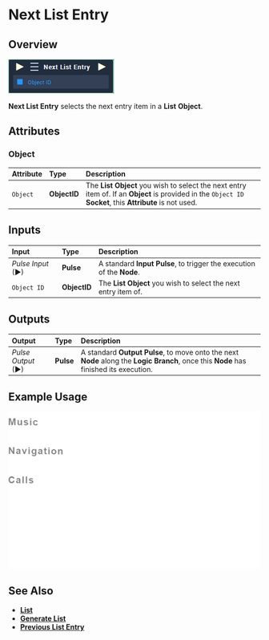 # Next List Entry

## Overview

![The Next List Entry Node.](../../../.gitbook/assets/next-list-entry.PNG)

**Next List Entry** selects the next entry item in a **List** **Object**.

## Attributes

### Object

| Attribute | Type | Description |
| :--- | :--- | :--- |
| `Object` | **ObjectID** | The **List** **Object** you wish to select the next entry item of. If an **Object** is provided in the `Object ID` **Socket**, this **Attribute** is not used. |

## Inputs

| Input | Type | Description |
| :--- | :--- | :--- |
| _Pulse Input_ \(►\) | **Pulse** | A standard **Input Pulse**, to trigger the execution of the **Node**. |
| `Object ID` | **ObjectID** | The **List** **Object** you wish to select the next entry item of. |

## Outputs

| Output | Type | Description |
| :--- | :--- | :--- |
| _Pulse Output_ \(►\) | **Pulse** | A standard **Output Pulse**, to move onto the next **Node** along the **Logic Branch**, once this **Node** has finished its execution. |

## Example Usage

![The Next List Entry Usage](../../../.gitbook/assets/next-list-entry.gif)

## See Also

* [**List**](https://github.com/cgi-studio-gmbh/incari-doc/tree/23ca004175ebe8c81ae3d4d6a0095a826c8d5f9a/getting-started/scene-objects/list-widget.md)
* [**Generate List**](generate-list.md)
* [**Previous List Entry**](previous-list-entry.md)

